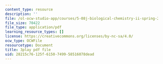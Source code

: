 ```yaml
---
content_type: resource
description: ''
file: /ol-ocw-studio-app/courses/5-08j-biological-chemistry-ii-spring-2016/28215c76125f6150749958516078dead_9zqKwTpT0eA.pdf
file_size: 70422
file_type: application/pdf
learning_resource_types: []
license: https://creativecommons.org/licenses/by-nc-sa/4.0/
ocw_type: OCWFile
resourcetype: Document
title: 3play pdf file
uid: 28215c76-125f-6150-7499-58516078dead
---
```

